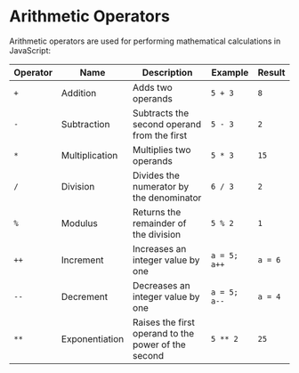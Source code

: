 # Arithmetic Operators

Arithmetic operators are used for performing mathematical calculations in JavaScript:

| Operator | Name           | Description                                         | Example      | Result  |
| -------- | -------------- | --------------------------------------------------- | ------------ | ------- |
| `+`      | Addition       | Adds two operands                                   | `5 + 3`      | `8`     |
| `-`      | Subtraction    | Subtracts the second operand from the first         | `5 - 3`      | `2`     |
| `*`      | Multiplication | Multiplies two operands                             | `5 * 3`      | `15`    |
| `/`      | Division       | Divides the numerator by the denominator            | `6 / 3`      | `2`     |
| `%`      | Modulus        | Returns the remainder of the division               | `5 % 2`      | `1`     |
| `++`     | Increment      | Increases an integer value by one                   | `a = 5; a++` | `a = 6` |
| `--`     | Decrement      | Decreases an integer value by one                   | `a = 5; a--` | `a = 4` |
| `**`     | Exponentiation | Raises the first operand to the power of the second | `5 ** 2`     | `25`    |
